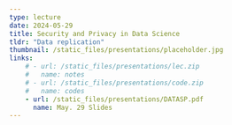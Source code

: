 ```yaml
---
type: lecture
date: 2024-05-29
title: Security and Privacy in Data Science
tldr: "Data replication"
thumbnail: /static_files/presentations/placeholder.jpg
links: 
    # - url: /static_files/presentations/lec.zip
    #   name: notes
    # - url: /static_files/presentations/code.zip
    #   name: codes
    - url: /static_files/presentations/DATASP.pdf
      name: May. 29 Slides
---
```

<!-- **Suggested Readings:**
- [Readings 1](http://example.com)
- [Readings 2](http://example.com) -->
